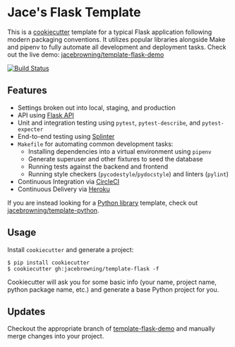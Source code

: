 # Jace's Flask Template

This is a [cookiecutter](https://github.com/audreyr/cookiecutter) template for a typical Flask application following modern packaging conventions. It utilizes popular libraries alongside Make and pipenv to fully automate all development and deployment tasks. Check out the live demo: [jacebrowning/template-flask-demo](https://github.com/jacebrowning/template-flask-demo)

[![Build Status](https://img.shields.io/travis/jacebrowning/template-flask/main.svg)](https://travis-ci.org/jacebrowning/template-flask)

## Features

* Settings broken out into local, staging, and production
* API using [Flask API](http://www.flaskapi.org/)
* Unit and integration testing using `pytest`, `pytest-describe`, and `pytest-expecter`
* End-to-end testing using [Splinter](https://splinter.readthedocs.io/)
* `Makefile` for automating common development tasks:
    - Installing dependencies into a virtual environment using `pipenv`
    - Generate superuser and other fixtures to seed the database
    - Running tests against the backend and frontend
    - Running style checkers (`pycodestyle`/`pydocstyle`) and linters (`pylint`)
* Continuous Integration via [CircleCI](https://circleci.com/docs/2.0/)
* Continuous Delivery via [Heroku](https://www.heroku.com/flow)

If you are instead looking for a [Python library](https://caremad.io/posts/2013/07/setup-vs-requirement/) template, check out [jacebrowning/template-python](https://github.com/jacebrowning/template-python).

## Usage

Install `cookiecutter` and generate a project:

```
$ pip install cookiecutter
$ cookiecutter gh:jacebrowning/template-flask -f
```

Cookiecutter will ask you for some basic info (your name, project name, python package name, etc.) and generate a base Python project for you.

## Updates

Checkout the appropriate branch of [template-flask-demo](https://github.com/jacebrowning/template-flask-demo) and manually merge changes into your project.

